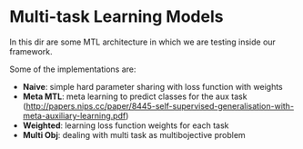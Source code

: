 # Multi-task Learning Models 

In this dir are some MTL architecture in which we are testing inside our framework. 

Some of the implementations are: 
 * **Naive**: simple hard parameter sharing with loss function with weights 
 * **Meta MTL**: meta learning to predict classes for the aux task (http://papers.nips.cc/paper/8445-self-supervised-generalisation-with-meta-auxiliary-learning.pdf)
 * **Weighted**: learning loss function weights for each task 
 * **Multi Obj**: dealing with multi task as multibojective problem 
